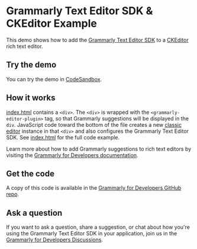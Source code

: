 # Grammarly Text Editor SDK & CKEditor Example

This demo shows how to add the [Grammarly Text Editor SDK](https://developer.grammarly.com/) to a [CKEditor](https://ckeditor.com/) rich text editor.

## Try the demo

You can try the demo in [CodeSandbox](https://codesandbox.io/s/github/grammarly/grammarly-for-developers/tree/main/examples/editor-sdk-ckeditor?file=/public/index.html).

## How it works

[index.html](./public/index.html) contains a `<div>`. The `<div>` is wrapped with the `<grammarly-editor-plugin>` tag, so that Grammarly suggestions will be displayed in the `div`. JavaScript code toward the bottom of the file creates a new [classic editor](https://ckeditor.com/docs/ckeditor5/latest/api/module_editor-classic_classiceditor-ClassicEditor.html) instance in that `<div>` and also configures the Grammarly Text Editor SDK. See [index.html](./public/index.html) for the full code example.

Learn more about how to add Grammarly suggestions to rich text editors by visiting the [Grammarly for Developers documentation](https://developer.grammarly.com/docs/#supported-text-editors).

## Get the code

A copy of this code is available in the [Grammarly for Developers GitHub repo](https://github.com/grammarly/grammarly-for-developers/tree/main/examples/editor-sdk-ckeditor). 

## Ask a question

If you want to ask a question, share a suggestion, or chat about how you're using the Grammarly Text Editor SDK in your application, join us in the [Grammarly for Developers Discussions](https://github.com/grammarly/grammarly-for-developers/discussions).
